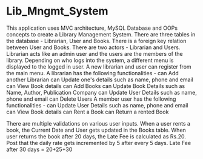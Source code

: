 # Lib_Mngmt_System
This application uses MVC architecture, MySQL Database and OOPs concepts to create a Library Management System.
There are three tables in the database - Librarian, User and Books. There is a foreign key relation between User and Books.
There are two actors - Librarian and Users. Librarian acts like an admin user and the users are the members of the library.
Depending on who logs into the system, a different menu is displayed to the logged in user.
A new librarian and user can register from the main menu.
A librarian has the following functionalities -
  can Add another Librarian
  can Update one's details such as name, phone and email
  can View Book details
  can Add Books
  can Update Book Details such as Name, Author, Publication Company
  can Update User Details such as name, phone and email
  can Delete Users
A member user has the following functionalities -
  can Update User Details such as name, phone and email
  can View Book details
  can Rent a Book
  can Return a rented Book

There are multiple validations on various user inputs. When a user rents a book, the Current Date and User gets updated in the Books table.
When user returns the book after 20 days, the Late Fee is calculated as Rs.20. Post that the daily rate gets incremented by 5 after every 5 days.
Late Fee after 30 days = 20+25+30
 
  
